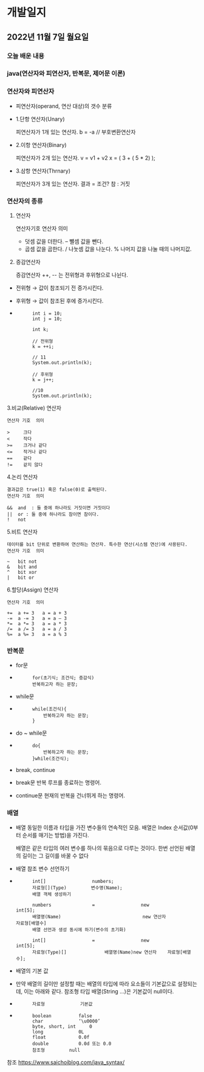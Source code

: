 # 개발일지
## 2022년 11월 7일 월요일
### 오늘 배운 내용
### java(연산자와 피연산자, 반복문, 제어문 이론)
    
    
### 연산자와 피연산자

- 피연산자(operand, 연산 대상)의 갯수 분류
- 1.단항 연산자(Unary)

  피연산자가 1개 있는 연산자.
  b = -a // 부호변환연산자
  
- 2.이항 연산자(Binary)

  피연산자가 2개 있는 연산자.
  v = v1 + v2
  x = ( 3 + ( 5 * 2) );
  
- 3.삼항 연산자(Thrnary)

  피연산자가 3개 있는 연산자.
  결과 = 조건? 참 : 거짓
  
  
###  연산자의 종류

1. 연산자

	연산자기호	연산자	의미
	
	+	덧셈	값을 더한다.
	–	뺄셈	값을 뺀다.
	*	곱셈	값을 곱한다.
	/	나눗셈	값을 나눈다.
	%	나머지	값을 나눌 때의 나머지값.
	
2. 증감연산자

	증감연산자 ++, -- 는 전위형과 후위형으로 나뉜다.

-	전위형 → 값이 참조되기 전 증가시킨다.

-	후위형 → 값이 참조된 후에 증가시킨다.

-			int i = 10;
			int j = 10;

			int k;

			// 전위형
			k = ++i;

			// 11
			System.out.println(k);

			// 후위형
			k = j++;

			//10
			System.out.println(k);
	
3.비교(Relative) 연산자

	연산자 기호	의미
	
	>	  크다
	<	  작다
	>=	  크거나 같다
	<=	  작거나 같다
	==	  같다
	!=	  같지 않다
	
4.논리 연산자

	결과값은 true(1) 혹은 false(0)로 출력된다.
	연산자 기호	의미
	
	&&	and  : 둘 중에 하나라도 거짓이면 거짓이다
	||	or : 둘 중에 하나라도 참이면 참이다.
	!	not
	
5.비트 연산자

	데이터를 bit 단위로 변환하여 연산하는 연산자. 특수한 연산(시스템 연산)에 사용된다.
	연산자 기호	의미
	
	~	bit not
	&	bit and
	^	bit xor
	|	bit or
	
6.할당(Assign) 연산자

	연산자 기호	의미
	
	+=	a += 3   a = a + 3
	-=	a -= 3   a = a – 3
	*=	a *= 3   a = a * 3
	/=	a /= 3   a = a / 3
	%=	a %= 3   a = a % 3
	
### 반복문

- for문

-			for(초기식; 조건식; 증감식)
			반복하고자 하는 문장;

- while문

-			while(조건식){
        		반복하고자 하는 문장;
			}	
- do ~ while문

-			do{
        		반복하고자 하는 문장;
			}while(조건식);

- break, continue

- break문
  반복 루프를 종료하는 명령어.

- continue문
  현재의 반복을 건너뛰게 하는 명령어.

### 배열
- 배열
  동일한 이름과 타입을 가진 변수들의 연속적인 모음. 배열은 Index 순서값(0부터 순서를 매기는 방법)을 가진다.
  
  배열은 같은 타입의 여러 변수를 하나의 묶음으로 다루는 것이다.
  한번 선언된 배열의 길이는 그 길이를 바꿀 수 없다


- 배열 참조 변수 선언하기

-			int[]                 numbers;
			자료형[](Type)         변수명(Name);
			배열 객체 생성하기

 			numbers               =               	new                  int[5];
			배열명(Name)                              new 연산자              자료형[배열수]
			배열 선언과 생성 동시에 하기(변수의 초기화)

			int[]                 =                 new                       int[5];
			자료형(Type)[]              배열명(Name)new 연산자    자료형[배열수];

- 배열의 기본 값

- 만약 배열의 길이만 설정할 때는 배열의 타입에 따라 요소들이 기본값으로 설정되는데, 이는 아래와 같다.
  참조형 타입 배열(String …)은 기본값이 null이다.

-			자료형 			기본값
-			
			boolean 	 	 false
			char		 	 ‘\u0000’
			byte, short, int 	 0
			long 			 0L
			float 			 0.0f
			double 			 0.0d 또는 0.0
			참조형			null


참조 https://www.saichoiblog.com/java_syntax/
